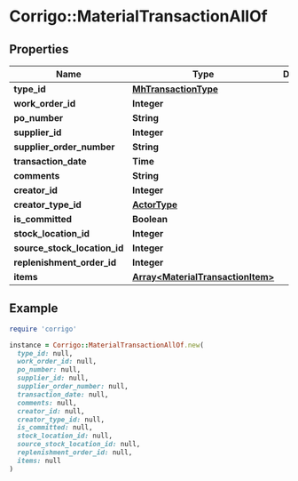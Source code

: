 # Corrigo::MaterialTransactionAllOf

## Properties

| Name | Type | Description | Notes |
| ---- | ---- | ----------- | ----- |
| **type_id** | [**MhTransactionType**](MhTransactionType.md) |  | [optional] |
| **work_order_id** | **Integer** |  | [optional] |
| **po_number** | **String** |  | [optional] |
| **supplier_id** | **Integer** |  | [optional] |
| **supplier_order_number** | **String** |  | [optional] |
| **transaction_date** | **Time** |  | [optional] |
| **comments** | **String** |  | [optional] |
| **creator_id** | **Integer** |  | [optional] |
| **creator_type_id** | [**ActorType**](ActorType.md) |  | [optional] |
| **is_committed** | **Boolean** |  | [optional] |
| **stock_location_id** | **Integer** |  | [optional] |
| **source_stock_location_id** | **Integer** |  | [optional] |
| **replenishment_order_id** | **Integer** |  | [optional] |
| **items** | [**Array&lt;MaterialTransactionItem&gt;**](MaterialTransactionItem.md) |  | [optional] |

## Example

```ruby
require 'corrigo'

instance = Corrigo::MaterialTransactionAllOf.new(
  type_id: null,
  work_order_id: null,
  po_number: null,
  supplier_id: null,
  supplier_order_number: null,
  transaction_date: null,
  comments: null,
  creator_id: null,
  creator_type_id: null,
  is_committed: null,
  stock_location_id: null,
  source_stock_location_id: null,
  replenishment_order_id: null,
  items: null
)
```

